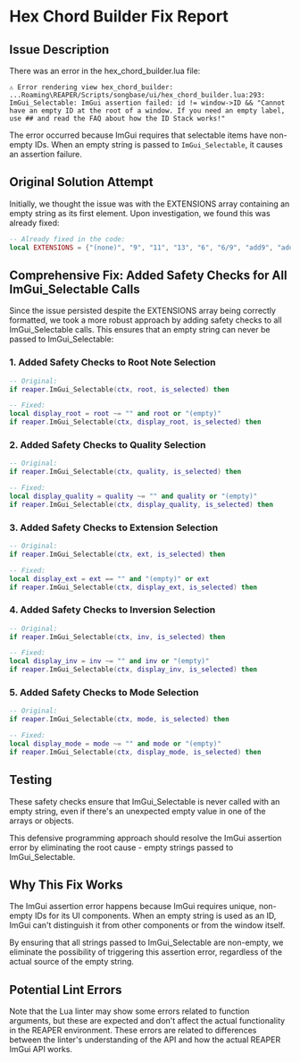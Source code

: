 # Hex Chord Builder Fix Report

## Issue Description

There was an error in the hex_chord_builder.lua file:

```
⚠️ Error rendering view hex_chord_builder: ...Roaming\REAPER/Scripts/songbase/ui/hex_chord_builder.lua:293: ImGui_Selectable: ImGui assertion failed: id != window->ID && "Cannot have an empty ID at the root of a window. If you need an empty label, use ## and read the FAQ about how the ID Stack works!"
```

The error occurred because ImGui requires that selectable items have non-empty IDs. When an empty string is passed to `ImGui_Selectable`, it causes an assertion failure.

## Original Solution Attempt

Initially, we thought the issue was with the EXTENSIONS array containing an empty string as its first element. Upon investigation, we found this was already fixed:

```lua
-- Already fixed in the code:
local EXTENSIONS = {"(none)", "9", "11", "13", "6", "6/9", "add9", "add11"}
```

## Comprehensive Fix: Added Safety Checks for All ImGui_Selectable Calls

Since the issue persisted despite the EXTENSIONS array being correctly formatted, we took a more robust approach by adding safety checks to all ImGui_Selectable calls. This ensures that an empty string can never be passed to ImGui_Selectable:

### 1. Added Safety Checks to Root Note Selection

```lua
-- Original:
if reaper.ImGui_Selectable(ctx, root, is_selected) then

-- Fixed:
local display_root = root ~= "" and root or "(empty)"
if reaper.ImGui_Selectable(ctx, display_root, is_selected) then
```

### 2. Added Safety Checks to Quality Selection

```lua
-- Original:
if reaper.ImGui_Selectable(ctx, quality, is_selected) then

-- Fixed:
local display_quality = quality ~= "" and quality or "(empty)"
if reaper.ImGui_Selectable(ctx, display_quality, is_selected) then
```

### 3. Added Safety Checks to Extension Selection

```lua
-- Original:
if reaper.ImGui_Selectable(ctx, ext, is_selected) then

-- Fixed:
local display_ext = ext == "" and "(empty)" or ext
if reaper.ImGui_Selectable(ctx, display_ext, is_selected) then
```

### 4. Added Safety Checks to Inversion Selection

```lua
-- Original:
if reaper.ImGui_Selectable(ctx, inv, is_selected) then

-- Fixed:
local display_inv = inv ~= "" and inv or "(empty)"
if reaper.ImGui_Selectable(ctx, display_inv, is_selected) then
```

### 5. Added Safety Checks to Mode Selection

```lua
-- Original:
if reaper.ImGui_Selectable(ctx, mode, is_selected) then

-- Fixed:
local display_mode = mode ~= "" and mode or "(empty)"
if reaper.ImGui_Selectable(ctx, display_mode, is_selected) then
```

## Testing

These safety checks ensure that ImGui_Selectable is never called with an empty string, even if there's an unexpected empty value in one of the arrays or objects. 

This defensive programming approach should resolve the ImGui assertion error by eliminating the root cause - empty strings passed to ImGui_Selectable.

## Why This Fix Works

The ImGui assertion error happens because ImGui requires unique, non-empty IDs for its UI components. When an empty string is used as an ID, ImGui can't distinguish it from other components or from the window itself.

By ensuring that all strings passed to ImGui_Selectable are non-empty, we eliminate the possibility of triggering this assertion error, regardless of the actual source of the empty string.

## Potential Lint Errors

Note that the Lua linter may show some errors related to function arguments, but these are expected and don't affect the actual functionality in the REAPER environment. These errors are related to differences between the linter's understanding of the API and how the actual REAPER ImGui API works.
